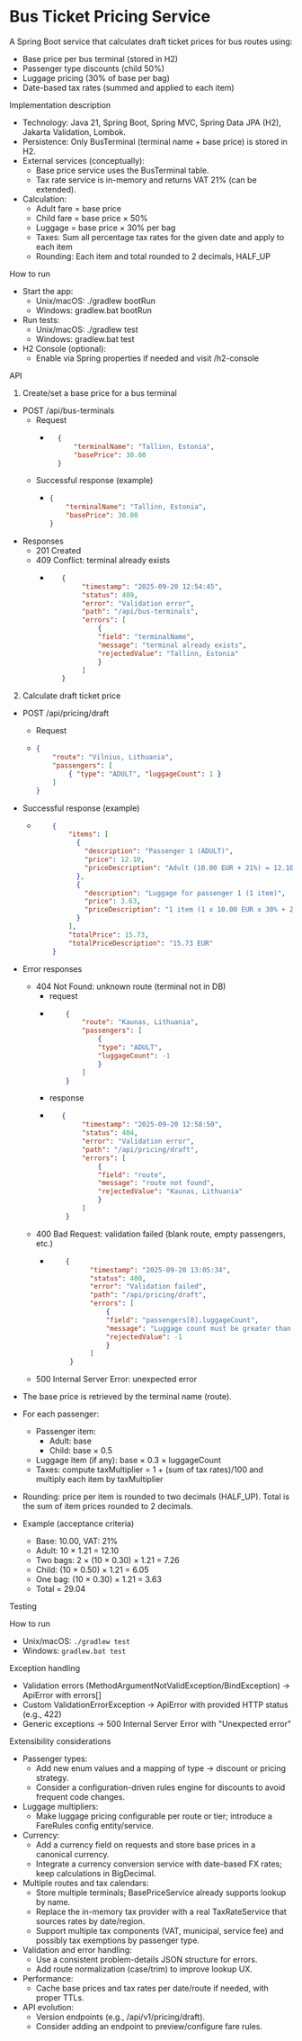 # Bus Ticket Pricing Service

A Spring Boot service that calculates draft ticket prices for bus routes using:
- Base price per bus terminal (stored in H2)
- Passenger type discounts (child 50%)
- Luggage pricing (30% of base per bag)
- Date-based tax rates (summed and applied to each item)

Implementation description

- Technology: Java 21, Spring Boot, Spring MVC, Spring Data JPA (H2), Jakarta Validation, Lombok.
- Persistence: Only BusTerminal (terminal name + base price) is stored in H2.
- External services (conceptually):
    - Base price service uses the BusTerminal table.
    - Tax rate service is in-memory and returns VAT 21% (can be extended).
- Calculation:
    - Adult fare = base price
    - Child fare = base price × 50%
    - Luggage = base price × 30% per bag
    - Taxes: Sum all percentage tax rates for the given date and apply to each item
    - Rounding: Each item and total rounded to 2 decimals, HALF_UP

How to run

- Start the app:
    - Unix/macOS: ./gradlew bootRun
    - Windows: gradlew.bat bootRun
- Run tests:
    - Unix/macOS: ./gradlew test
    - Windows: gradlew.bat test
- H2 Console (optional):
    - Enable via Spring properties if needed and visit /h2-console

API

1. Create/set a base price for a bus terminal
- POST /api/bus-terminals
  - Request
    - ```json
        {
            "terminalName": "Tallinn, Estonia",
            "basePrice": 30.00
        }
  - Successful response (example)
      - ```json
        {
            "terminalName": "Tallinn, Estonia",
            "basePrice": 30.00
        }
  
- Responses
    - 201 Created
    - 409 Conflict: terminal already exists
      - ```json
           {
                "timestamp": "2025-09-20 12:54:45",
                "status": 409,
                "error": "Validation error",
                "path": "/api/bus-terminals",
                "errors": [
                    {
                    "field": "terminalName",
                    "message": "terminal already exists",
                    "rejectedValue": "Tallinn, Estonia"
                    }
                ]
           }
        
2. Calculate draft ticket price
- POST /api/pricing/draft
  - Request
  - ```json
    {
        "route": "Vilnius, Lithuania",
        "passengers": [
            { "type": "ADULT", "luggageCount": 1 }
        ]
    }
- Successful response (example)
  - ```json
        {
            "items": [
              {
                "description": "Passenger 1 (ADULT)",
                "price": 12.10,
                "priceDescription": "Adult (10.00 EUR + 21%) = 12.10 EUR"
              },
              {
                "description": "Luggage for passenger 1 (1 item)",
                "price": 3.63,
                "priceDescription": "1 item (1 x 10.00 EUR x 30% + 21%) = 3.63 EUR"
              }
            ],
            "totalPrice": 15.73,
            "totalPriceDescription": "15.73 EUR"
        }
- Error responses
    - 404 Not Found: unknown route (terminal not in DB)
      - request 
      - ```json 
            {
                "route": "Kaunas, Lithuania",
                "passengers": [
                    {
                    "type": "ADULT",
                    "luggageCount": -1
                    }
                ]
            }
      - response  
      - ```json (response)
           {
                "timestamp": "2025-09-20 12:58:50",
                "status": 404,
                "error": "Validation error",
                "path": "/api/pricing/draft",
                "errors": [
                    {
                    "field": "route",
                    "message": "route not found",
                    "rejectedValue": "Kaunas, Lithuania"
                    }
                ]
            }
    - 400 Bad Request: validation failed (blank route, empty passengers, etc.) 
      - ```json
            {
                  "timestamp": "2025-09-20 13:05:34",
                  "status": 400,
                  "error": "Validation failed",
                  "path": "/api/pricing/draft",
                  "errors": [
                      {
                      "field": "passengers[0].luggageCount",
                      "message": "Luggage count must be greater than or equal to 0",
                      "rejectedValue": -1
                      }
                  ]
             }
    - 500 Internal Server Error: unexpected error

- The base price is retrieved by the terminal name (route).
- For each passenger:
    - Passenger item:
        - Adult: base
        - Child: base × 0.5
    - Luggage item (if any): base × 0.3 × luggageCount
    - Taxes: compute taxMultiplier = 1 + (sum of tax rates)/100 and multiply each item by taxMultiplier
- Rounding: price per item is rounded to two decimals (HALF_UP). Total is the sum of item prices rounded to 2 decimals.
- Example (acceptance criteria)
    - Base: 10.00, VAT: 21%
    - Adult: 10 × 1.21 = 12.10
    - Two bags: 2 × (10 × 0.30) × 1.21 = 7.26
    - Child: (10 × 0.50) × 1.21 = 6.05
    - One bag: (10 × 0.30) × 1.21 = 3.63
    - Total = 29.04

Testing

How to run
- Unix/macOS: `./gradlew test`
- Windows: `gradlew.bat test`

Exception handling
- Validation errors (MethodArgumentNotValidException/BindException) → ApiError with errors[]
- Custom ValidationErrorException → ApiError with provided HTTP status (e.g., 422)
- Generic exceptions → 500 Internal Server Error with "Unexpected error"

Extensibility considerations

- Passenger types:
    - Add new enum values and a mapping of type → discount or pricing strategy.
    - Consider a configuration-driven rules engine for discounts to avoid frequent code changes.
- Luggage multipliers:
    - Make luggage pricing configurable per route or tier; introduce a FareRules config entity/service.
- Currency:
    - Add a currency field on requests and store base prices in a canonical currency.
    - Integrate a currency conversion service with date-based FX rates; keep calculations in BigDecimal.
- Multiple routes and tax calendars:
    - Store multiple terminals; BasePriceService already supports lookup by name.
    - Replace the in-memory tax provider with a real TaxRateService that sources rates by date/region.
    - Support multiple tax components (VAT, municipal, service fee) and possibly tax exemptions by passenger type.
- Validation and error handling:
    - Use a consistent problem-details JSON structure for errors.
    - Add route normalization (case/trim) to improve lookup UX.
- Performance:
    - Cache base prices and tax rates per date/route if needed, with proper TTLs.
- API evolution:
    - Version endpoints (e.g., /api/v1/pricing/draft).
    - Consider adding an endpoint to preview/configure fare rules.